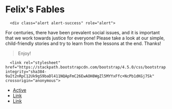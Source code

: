 # Felix's Fables
<html>
    <head>
        <title>My Great Game</title>
    </head>
    <body> 
      
      <div class="alert alert-success" role="alert">
  For centuries, there have been prevalent social issues, and it is important that we work towards justice for everyone! Please take a look at our simple, child-friendly stories and try to learn from the lessons at the end. Thanks!
</div>  
  <blockquote class="blockquote text-center"> Enjoy! </blockquote>

      <link rel="stylesheet" href="https://stackpath.bootstrapcdn.com/bootstrap/4.5.0/css/bootstrap.min.css" integrity="sha384-9aIt2nRpC12Uk9gS9baDl411NQApFmC26EwAOH8WgZl5MYYxFfc+NcPb1dKGj7Sk" crossorigin="anonymous">
<div> 
    <ul class="nav nav-pills">
  <li class="nav-item">
    <a class="nav-link active" href="#">Active</a>
  </li>
  <li class="nav-item">
    <a class="nav-link" href="#">Link</a>
  </li>
  <li class="nav-item">
    <a class="nav-link" href="#">Link</a>
  </li>
  
</ul> 
    
</div>



<div>

</div>
<div>
 
</div>

   </body>
</html>

